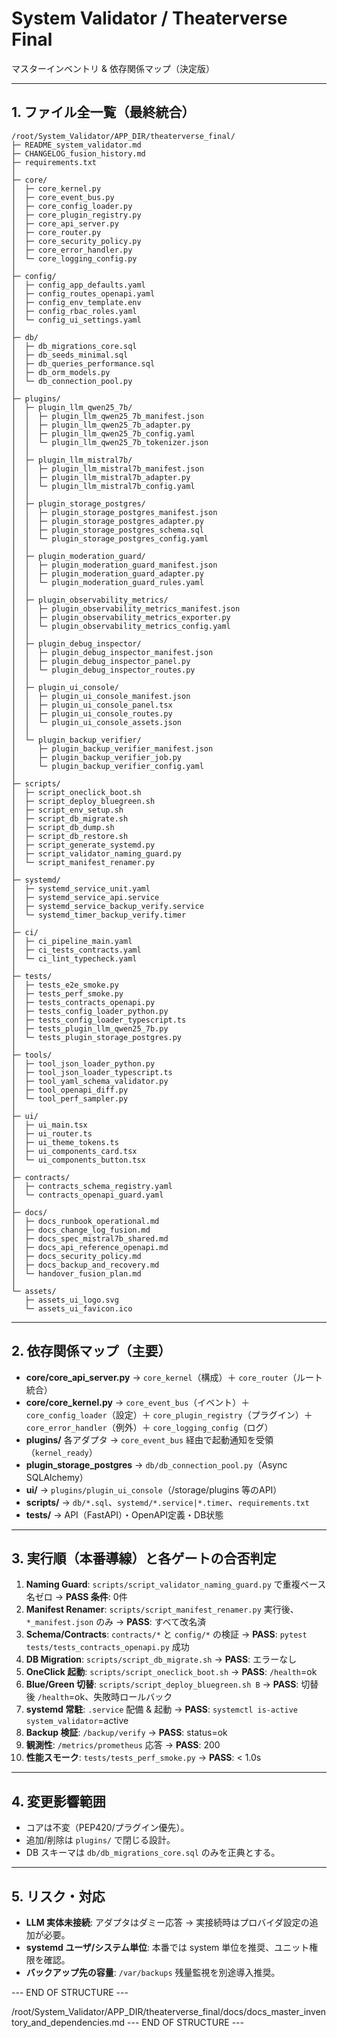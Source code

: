 # System Validator / Theaterverse Final
マスターインベントリ & 依存関係マップ（決定版）

---

## 1. ファイル全一覧（最終統合）
```
/root/System_Validator/APP_DIR/theaterverse_final/
├─ README_system_validator.md
├─ CHANGELOG_fusion_history.md
├─ requirements.txt
│
├─ core/
│  ├─ core_kernel.py
│  ├─ core_event_bus.py
│  ├─ core_config_loader.py
│  ├─ core_plugin_registry.py
│  ├─ core_api_server.py
│  ├─ core_router.py
│  ├─ core_security_policy.py
│  ├─ core_error_handler.py
│  └─ core_logging_config.py
│
├─ config/
│  ├─ config_app_defaults.yaml
│  ├─ config_routes_openapi.yaml
│  ├─ config_env_template.env
│  ├─ config_rbac_roles.yaml
│  └─ config_ui_settings.yaml
│
├─ db/
│  ├─ db_migrations_core.sql
│  ├─ db_seeds_minimal.sql
│  ├─ db_queries_performance.sql
│  ├─ db_orm_models.py
│  └─ db_connection_pool.py
│
├─ plugins/
│  ├─ plugin_llm_qwen25_7b/
│  │  ├─ plugin_llm_qwen25_7b_manifest.json
│  │  ├─ plugin_llm_qwen25_7b_adapter.py
│  │  ├─ plugin_llm_qwen25_7b_config.yaml
│  │  └─ plugin_llm_qwen25_7b_tokenizer.json
│  │
│  ├─ plugin_llm_mistral7b/
│  │  ├─ plugin_llm_mistral7b_manifest.json
│  │  ├─ plugin_llm_mistral7b_adapter.py
│  │  └─ plugin_llm_mistral7b_config.yaml
│  │
│  ├─ plugin_storage_postgres/
│  │  ├─ plugin_storage_postgres_manifest.json
│  │  ├─ plugin_storage_postgres_adapter.py
│  │  ├─ plugin_storage_postgres_schema.sql
│  │  └─ plugin_storage_postgres_config.yaml
│  │
│  ├─ plugin_moderation_guard/
│  │  ├─ plugin_moderation_guard_manifest.json
│  │  ├─ plugin_moderation_guard_adapter.py
│  │  └─ plugin_moderation_guard_rules.yaml
│  │
│  ├─ plugin_observability_metrics/
│  │  ├─ plugin_observability_metrics_manifest.json
│  │  ├─ plugin_observability_metrics_exporter.py
│  │  └─ plugin_observability_metrics_config.yaml
│  │
│  ├─ plugin_debug_inspector/
│  │  ├─ plugin_debug_inspector_manifest.json
│  │  ├─ plugin_debug_inspector_panel.py
│  │  └─ plugin_debug_inspector_routes.py
│  │
│  ├─ plugin_ui_console/
│  │  ├─ plugin_ui_console_manifest.json
│  │  ├─ plugin_ui_console_panel.tsx
│  │  ├─ plugin_ui_console_routes.py
│  │  └─ plugin_ui_console_assets.json
│  │
│  └─ plugin_backup_verifier/
│     ├─ plugin_backup_verifier_manifest.json
│     ├─ plugin_backup_verifier_job.py
│     └─ plugin_backup_verifier_config.yaml
│
├─ scripts/
│  ├─ script_oneclick_boot.sh
│  ├─ script_deploy_bluegreen.sh
│  ├─ script_env_setup.sh
│  ├─ script_db_migrate.sh
│  ├─ script_db_dump.sh
│  ├─ script_db_restore.sh
│  ├─ script_generate_systemd.py
│  ├─ script_validator_naming_guard.py
│  └─ script_manifest_renamer.py
│
├─ systemd/
│  ├─ systemd_service_unit.yaml
│  ├─ systemd_service_api.service
│  ├─ systemd_service_backup_verify.service
│  └─ systemd_timer_backup_verify.timer
│
├─ ci/
│  ├─ ci_pipeline_main.yaml
│  ├─ ci_tests_contracts.yaml
│  └─ ci_lint_typecheck.yaml
│
├─ tests/
│  ├─ tests_e2e_smoke.py
│  ├─ tests_perf_smoke.py
│  ├─ tests_contracts_openapi.py
│  ├─ tests_config_loader_python.py
│  ├─ tests_config_loader_typescript.ts
│  ├─ tests_plugin_llm_qwen25_7b.py
│  └─ tests_plugin_storage_postgres.py
│
├─ tools/
│  ├─ tool_json_loader_python.py
│  ├─ tool_json_loader_typescript.ts
│  ├─ tool_yaml_schema_validator.py
│  ├─ tool_openapi_diff.py
│  └─ tool_perf_sampler.py
│
├─ ui/
│  ├─ ui_main.tsx
│  ├─ ui_router.ts
│  ├─ ui_theme_tokens.ts
│  ├─ ui_components_card.tsx
│  └─ ui_components_button.tsx
│
├─ contracts/
│  ├─ contracts_schema_registry.yaml
│  └─ contracts_openapi_guard.yaml
│
├─ docs/
│  ├─ docs_runbook_operational.md
│  ├─ docs_change_log_fusion.md
│  ├─ docs_spec_mistral7b_shared.md
│  ├─ docs_api_reference_openapi.md
│  ├─ docs_security_policy.md
│  ├─ docs_backup_and_recovery.md
│  └─ handover_fusion_plan.md
│
└─ assets/
   ├─ assets_ui_logo.svg
   └─ assets_ui_favicon.ico
```

---

## 2. 依存関係マップ（主要）
- **core/core_api_server.py** → `core_kernel`（構成）＋ `core_router`（ルート統合）
- **core/core_kernel.py** → `core_event_bus`（イベント）＋ `core_config_loader`（設定）＋ `core_plugin_registry`（プラグイン）＋ `core_error_handler`（例外）＋ `core_logging_config`（ログ）
- **plugins/** 各アダプタ → `core_event_bus` 経由で起動通知を受領（`kernel_ready`）
- **plugin_storage_postgres** → `db/db_connection_pool.py`（Async SQLAlchemy）
- **ui/** → `plugins/plugin_ui_console`（/storage/plugins 等のAPI）
- **scripts/** → `db/*.sql`、`systemd/*.service|*.timer`、`requirements.txt`
- **tests/** → API（FastAPI）・OpenAPI定義・DB状態

---

## 3. 実行順（本番導線）と各ゲートの合否判定
1) **Naming Guard**: `scripts/script_validator_naming_guard.py` で重複ベース名ゼロ → **PASS 条件**: 0件
2) **Manifest Renamer**: `scripts/script_manifest_renamer.py` 実行後、`*_manifest.json` のみ → **PASS**: すべて改名済
3) **Schema/Contracts**: `contracts/*` と `config/*` の検証 → **PASS**: `pytest tests/tests_contracts_openapi.py` 成功
4) **DB Migration**: `scripts/script_db_migrate.sh` → **PASS**: エラーなし
5) **OneClick 起動**: `scripts/script_oneclick_boot.sh` → **PASS**: `/health`=ok
6) **Blue/Green 切替**: `scripts/script_deploy_bluegreen.sh B` → **PASS**: 切替後 `/health`=ok、失敗時ロールバック
7) **systemd 常駐**: `.service` 配備 & 起動 → **PASS**: `systemctl is-active system_validator`=active
8) **Backup 検証**: `/backup/verify` → **PASS**: status=ok
9) **観測性**: `/metrics/prometheus` 応答 → **PASS**: 200
10) **性能スモーク**: `tests/tests_perf_smoke.py` → **PASS**: < 1.0s

---

## 4. 変更影響範囲
- コアは不変（PEP420/プラグイン優先）。
- 追加/削除は `plugins/` で閉じる設計。
- DB スキーマは `db/db_migrations_core.sql` のみを正典とする。

---

## 5. リスク・対応
- **LLM 実体未接続**: アダプタはダミー応答 → 実接続時はプロバイダ設定の追加が必要。
- **systemd ユーザ/システム単位**: 本番では system 単位を推奨、ユニット権限を確認。
- **バックアップ先の容量**: `/var/backups` 残量監視を別途導入推奨。

--- END OF STRUCTURE ---
<!-- /root/System_Validator/APP_DIR/theaterverse_final/docs/docs_master_inventory_and_dependencies.md -->

/root/System_Validator/APP_DIR/theaterverse_final/docs/docs_master_inventory_and_dependencies.md
--- END OF STRUCTURE ---

